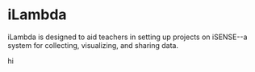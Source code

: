 # iLambda

iLambda is designed to aid teachers in setting up projects on iSENSE--a system for collecting, visualizing, and sharing data.

hi